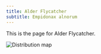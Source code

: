 ```yaml
---
title: Alder Flycatcher
subtitle: Empidonax alnorum
---
```


This is the page for Alder Flycatcher.

![Distribution map](https://borealbirds.github.io/api/v4/species/ALFL/images/mean-pred.png)

